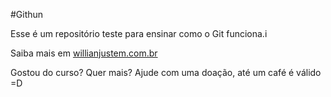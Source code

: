 #Githun

Esse é um repositório teste para ensinar como o Git funciona.i

Saiba mais em [willianjustem.com.br](http://willianjusten.com.br)

Gostou do curso? Quer mais? Ajude com uma doação, até um café é válido =D
